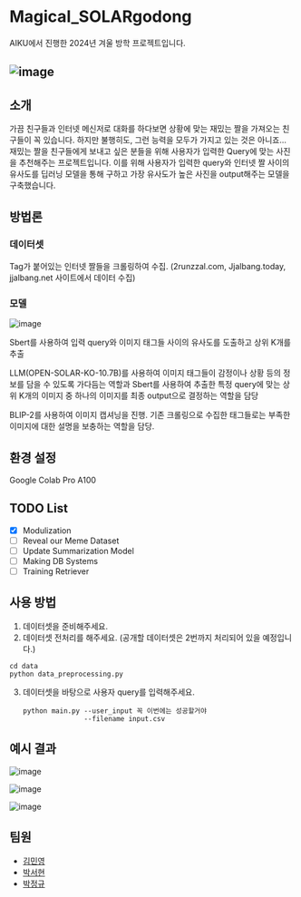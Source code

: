 # Magical_SOLARgodong
AIKU에서 진행한 2024년 겨울 방학 프로젝트입니다.

![image](https://github.com/AIKU-Official/Magical_SOLARgodong/assets/80198264/6fc49bf3-0a46-45fd-b3c2-ce2b11af0850)
---
## 소개
가끔 친구들과 인터넷 메신저로 대화를 하다보면 상황에 맞는 재밌는 짤을 가져오는 친구들이 꼭 있습니다. 하지만 불행히도, 그런 능력을 모두가 가지고 있는 것은 아니죠... 재밌는 짤을 친구들에게 보내고 싶은 분들을 위해 사용자가 입력한 Query에 맞는 사진을 추천해주는 프로젝트입니다.
이를 위해 사용자가 입력한 query와 인터넷 짤 사이의 유사도를 딥러닝 모델을 통해 구하고 가장 유사도가 높은 사진을 output해주는 모델을 구축했습니다.

## 방법론

### 데이터셋
Tag가 붙어있는 인터넷 짤들을 크롤링하여 수집. (2runzzal.com, Jjalbang.today, jjalbang.net 사이트에서 데이터 수집)

### 모델
![image](https://github.com/AIKU-Official/Magical_SOLARgodong/assets/80198264/cb47d752-54ef-4227-adb0-e6966fdab7ea)

Sbert를 사용하여 입력 query와 이미지 태그들 사이의 유사도를 도출하고 상위 K개를 추출

LLM(OPEN-SOLAR-KO-10.7B)를 사용하여 이미지 태그들이 감정이나 상황 등의 정보를 담을 수 있도록 가다듬는 역할과 Sbert를 사용하여 추출한 특정 query에 맞는 상위 K개의 이미지 중 하나의 이미지를 최종 output으로 결정하는 역할을 담당

BLIP-2를 사용하여 이미지 캡셔닝을 진행. 기존 크롤링으로 수집한 태그들로는 부족한 이미지에 대한 설명을 보충하는 역할을 담당.

## 환경 설정
Google Colab Pro A100

## TODO List
- [x] Modulization
- [ ] Reveal our Meme Dataset
- [ ] Update Summarization Model
- [ ] Making DB Systems
- [ ] Training Retriever

## 사용 방법
1. 데이터셋을 준비해주세요.
2. 데이터셋 전처리를 해주세요. (공개할 데이터셋은 2번까지 처리되어 있을 예정입니다.)
  ```
  cd data
  python data_preprocessing.py
  ```
3. 데이터셋을 바탕으로 사용자 query를 입력해주세요.
   ```
   python main.py --user_input 꼭 이번에는 성공할거야
                  --filename input.csv
   ```

## 예시 결과
![image](https://github.com/AIKU-Official/Magical_SOLARgodong/assets/80198264/9a78913d-a947-4b8d-b981-44a2ecdb1d19)

![image](https://github.com/AIKU-Official/Magical_SOLARgodong/assets/80198264/661a9f15-b312-450f-b3d6-8029eeb4b2e0)

![image](https://github.com/AIKU-Official/Magical_SOLARgodong/assets/80198264/17212892-7f20-4a2e-8be1-54ca8a60e073)

## 팀원
- [김민영](https://github.com/EuroMinyoung186/)
- [박서현](https://github.com/emiliebell)
- [박정규](https://github.com/juk1329)
